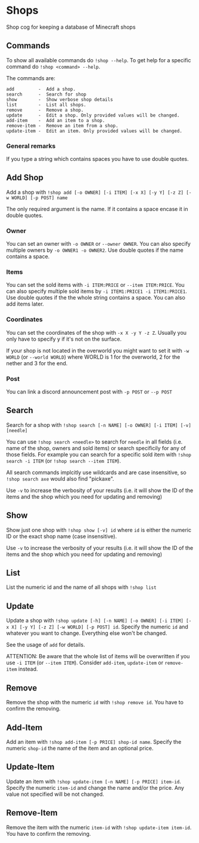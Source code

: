 # Shops
Shop cog for keeping a database of Minecraft shops

## Commands
To show all available commands do `!shop --help`. To get help for a specific command do `!shop <command> --help`.

The commands are:

```
add         -  Add a shop.
search      -  Search for shop
show        -  Show verbose shop details
list        -  List all shops.
remove      -  Remove a shop.
update      -  Edit a shop. Only provided values will be changed.
add-item    -  Add an item to a shop.
remove-item -  Remove an item from a shop.
update-item -  Edit an item. Only provided values will be changed.
```

### General remarks
If you type a string which contains spaces you have to use double quotes.

## Add Shop
Add a shop with `!shop add [-o OWNER] [-i ITEM] [-x X] [-y Y] [-z Z] [-w WORLD] [-p POST] name`

The only required argument is the name. If it contains a space encase it in double quotes.
### Owner
You can set an owner with `-o OWNER` or `--owner OWNER`. You can also specify multiple owners by `-o OWNER1 -o OWNER2`. Use double quotes if the name contains a space.
### Items
You can set the sold items with `-i ITEM:PRICE` or `--item ITEM:PRICE`. You can also specify multiple sold items by `-i ITEM1:PRICE1 -i ITEM1:PRICE1`. Use double quotes if the the whole string contains a space. You can also add items later.
### Coordinates
You can set the coordinates of the shop with `-x X -y Y -z Z`. Usually you only have to specify y if it's not on the surface.

If your shop is not located in the overworld you might want to set it with `-w WORLD` (or `--world WORLD`) where WORLD is 1 for the overworld, 2 for the nether and 3 for the end.
### Post
You can link a discord announcement post with `-p POST` or `--p POST`

## Search
Search for a shop with `!shop search [-n NAME] [-o OWNER] [-i ITEM] [-v] [needle]`

You can use `!shop search <needle>` to search for `needle` in all fields (i.e. name of the shop, owners and sold items) or  search specificily for any of those fields. For example you can search for a specific sold item with `!shop search -i ITEM` (or `!shop search --item ITEM`).

All search commands implcitly use wildcards and are case insensitive, so `!shop search axe` would also find "pickaxe".

Use `-v` to increase the verbosity of your results (i.e. it will show the ID of the items and the shop which you need for updating and removing)

## Show
Show just one shop with `!shop show [-v] id` where `id` is either the numeric ID or the exact shop name (case insensitive).

Use `-v` to increase the verbosity of your results (i.e. it will show the ID of the items and the shop which you need for updating and removing)

## List
List the numeric id and the name of all shops with `!shop list`

## Update
Update a shop with `!shop update [-h] [-n NAME] [-o OWNER] [-i ITEM] [-x X] [-y Y] [-z Z] [-w WORLD] [-p POST] id`. Specify the numeric `id` and whatever you want to change. Everything else won't be changed. 

See the usage of `add` for details.

ATTENTION: Be aware that the whole list of items will be overwritten if you use `-i ITEM` (or `--item ITEM`). Consider `add-item`, `update-item` or `remove-item` instead.

## Remove
Remove the shop with the numeric `id` with `!shop remove id`. You have to confirm the removing.

## Add-Item
Add an item with `!shop add-item [-p PRICE] shop-id name`. Specify the numeric `shop-id` the name of the item and an optional price.

## Update-Item
Update an item with `!shop update-item [-n NAME] [-p PRICE] item-id`. Specify the numeric `item-id` and change the name and/or the price. Any value not specified will be not changed.

## Remove-Item
Remove the item with the numeric `item-id` with `!shop update-item item-id`.  You have to confirm the removing.
